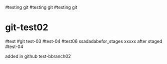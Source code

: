 #testing git
#testing git
#testing git
# git-test02
 #test
#git test-03
 #test-04
#test06
ssadadabefor_stages
xxxxx
after staged
 #test-04
 
 
 
 
 
added in github
test-bbranch02
